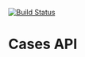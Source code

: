 [![Build Status](https://travis-ci.org/LandRegistry/cases-api.svg?branch=master)](https://travis-ci.org/LandRegistry/cases-api)

# Cases API
